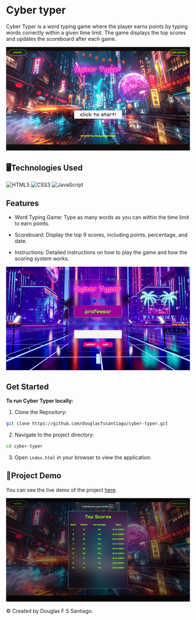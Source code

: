 # Cyber typer

Cyber Typer is a word typing game where the player earns points by typing words correctly within a given time limit. The game displays the top scores and updates the scoreboard after each game.

![](./assets/img/readme3.png)

## 🖥️Technologies Used
![HTML5](https://img.shields.io/badge/HTML-00A6E4?style=for-the-badge&logo=html5&logoColor=white)
![CSS3](https://img.shields.io/badge/CSS-0073E6?style=for-the-badge&logo=css3&logoColor=white)
![JavaScript](https://img.shields.io/badge/JavaScript-005D99?style=for-the-badge&logo=javascript&logoColor=white)

## Features 

* Word Typing Game: Type as many words as you can within the time limit to earn points.

* Scoreboard: Display the top 9 scores, including points, percentage, and date.

* Instructions: Detailed instructions on how to play the game and how the scoring system works.

![](./assets/img/readme4.png)
 
## Get Started

**To run Cyber Typer locally:**

1. Clone the Repository:

```bash
git clone https://github.com/douglasfssantiago/cyber-typer.git
```

2. Navigate to the project directory:
```sh
cd cyber-typer
```

3. Open `index.html` in your browser to view the application.

## 🔗Project Demo
You can see the live demo of the project [here](https://douglasfssantiago.github.io/cyber-typer/).

![](./assets/img/readme5.png)

&copy; Created by Douglas F S Santiago.
<br/>